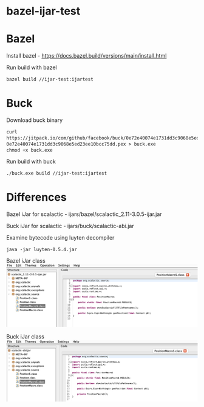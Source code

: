 # bazel-ijar-test

Bazel
=====
Install bazel - https://docs.bazel.build/versions/main/install.html

Run build with bazel
```
bazel build //ijar-test:ijartest
```

Buck
====

Download buck binary
```
curl https://jitpack.io/com/github/facebook/buck/0e72e40074e1731dd3c9068e5ed23ee10bcc75dd/buck-0e72e40074e1731dd3c9068e5ed23ee10bcc75dd.pex > buck.exe
chmod +x buck.exe
```

Run build with buck
```
./buck.exe build //ijar-test:ijartest
```

Differences
===========
Bazel iJar for scalactic - ijars/bazel/scalactic_2.11-3.0.5-ijar.jar

Buck iJar for scalactic - ijars/buck/scalactic-abi.jar

Examine bytecode using luyten decompiler
```
java -jar luyten-0.5.4.jar
```

Bazel iJar class
![Bazel iJar Class](bazel.png?raw=true "Bazel iJar Class")

Buck iJar class
![Buck iJar Class](buck.png?raw=true "Buck iJar Class")